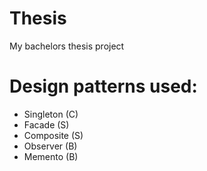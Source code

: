# Thesis
My bachelors thesis project


# Design patterns used:
- Singleton (C)
- Facade (S) 
- Composite (S)
- Observer (B)
- Memento (B)